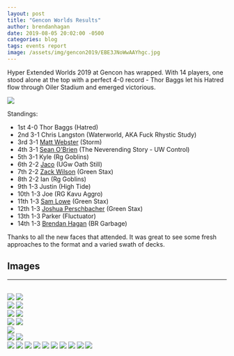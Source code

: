 ```yaml
---
layout: post
title: "Gencon Worlds Results"
author: brendanhagan
date: 2019-08-05 20:02:00 -0500
categories: blog
tags: events report
image: /assets/img/gencon2019/EBE3JNoWwAAYhgc.jpg
---
```


Hyper Extended Worlds 2019 at Gencon has wrapped. With 14 players, one stood alone at the top with a perfect 4-0 record - Thor Baggs let his Hatred flow through Oiler Stadium and emerged victorious.

<img src="/assets/img/gencon2019/EBE3JNoWwAAYhgc.jpg">

Standings:

- 1st 4-0 Thor Baggs (Hatred)
- 2nd 3-1 Chris Langston (Waterworld, AKA Fuck Rhystic Study)
- 3rd 3-1 <a href="https://twitter.com/whienot">Matt Webster</a> (Storm)
- 4th 3-1 <a href="https://twitter.com/TeamTuskMTG">Sean O'Brien</a> (The Neverending Story - UW Control)
- 5th 3-1 Kyle (Rg Goblins)
- 6th 2-2 <a href="https://twitter.com/JMJACO">Jaco</a> (UGw Oath Still)
- 7th 2-2 <a href="https://twitter.com/PerniciousZ">Zack Wilson</a> (Green Stax)
- 8th 2-2 Ian (Rg Goblins)
- 9th 1-3 Justin (High Tide)
- 10th 1-3 Joe (RG Kavu Aggro)
- 11th 1-3 <a href="https://twitter.com/MahouManSam">Sam Lowe</a> (Green Stax)
- 12th 1-3 <a href="https://twitter.com/Persch83">Joshua Perschbacher</a> (Green Stax)
- 13th 1-3 Parker (Fluctuator)
- 14th 1-3 <a href="https://twitter.com/haganbmj">Brendan Hagan</a> (BR Garbage)

Thanks to all the new faces that attended. It was great to see some fresh approaches to the format and a varied swath of decks.

<h2>Images</h2>
<hr/>
<br/>

<div class="image-set">
    <img src="/assets/img/gencon2019/IMG_20190803_123610.jpg">
    <img src="/assets/img/gencon2019/IMG_20190803_132854.jpg">
    <div class="image-pair">
        <img src="/assets/img/gencon2019/EBEanv3XkAELeeg.jpg">
        <img src="/assets/img/gencon2019/FB_IMG_1564860168043.jpg">
    </div>
    <img src="/assets/img/gencon2019/IMG_20190803_141103.jpg">
    <img src="/assets/img/gencon2019/IMG_20190803_171954.jpg">
    <div class="image-pair">
        <img src="/assets/img/gencon2019/IMG_20190803_134616.jpg">
        <img src="/assets/img/gencon2019/IMG_20190803_144003.jpg">
    </div>
    <img src="/assets/img/gencon2019/IMG_20190803_151145.jpg">
    <div class="image-pair">
        <img src="/assets/img/gencon2019/IMG_20190803_150823.jpg">
        <img src="/assets/img/gencon2019/IMG_20190803_154836.jpg">
    </div>
    <img src="/assets/img/gencon2019/EBFInK7W4AEZeaw.jpg">
    <img src="/assets/img/gencon2019/IMG_20190803_141109.jpg">
    <img src="/assets/img/gencon2019/IMG_20190803_141910.jpg">
    <img src="/assets/img/gencon2019/IMG_20190803_145903.jpg">
    <img src="/assets/img/gencon2019/IMG_20190803_151131.jpg">
    <img src="/assets/img/gencon2019/IMG_20190803_160851.jpg">
    <img src="/assets/img/gencon2019/IMG_20190803_160855.jpg">
    <img src="/assets/img/gencon2019/EBEHOFXX4AE9aIN.jpg">
    <img src="/assets/img/gencon2019/EBEHOFYXoAElnvV.jpg">
    <img src="/assets/img/gencon2019/EBFJfgZX4AAQ46j.jpg">
</div>
